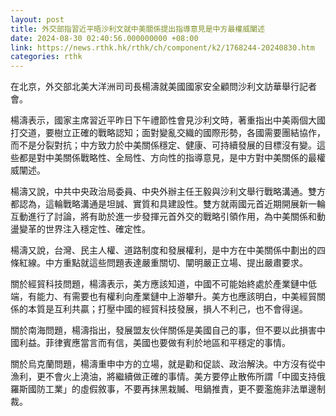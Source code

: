 ```yaml
---
layout: post
title: 外交部指習近平晤沙利文就中美關係提出指導意見是中方最權威闡述
date: 2024-08-30 02:40:56.000000000 +08:00
link: https://news.rthk.hk/rthk/ch/component/k2/1768244-20240830.htm
categories: rthk
---
```


在北京，外交部北美大洋洲司司長楊濤就美國國家安全顧問沙利文訪華舉行記者會。

楊濤表示，國家主席習近平昨日下午禮節性會見沙利文時，著重指出中美兩個大國打交道，要樹立正確的戰略認知；面對變亂交織的國際形勢，各國需要團結協作，而不是分裂對抗；中方致力於中美關係穩定、健康、可持續發展的目標沒有變。這些都是對中美關係戰略性、全局性、方向性的指導意見，是中方對中美關係的最權威闡述。

楊濤又說，中共中央政治局委員、中央外辦主任王毅與沙利文舉行戰略溝通。雙方都認為，這輪戰略溝通是坦誠、實質和具建設性。雙方就兩國元首近期開展新一輪互動進行了討論，將有助於進一步發揮元首外交的戰略引領作用，為中美關係和動盪變革的世界注入穩定性、確定性。

楊濤又說，台灣、民主人權、道路制度和發展權利，是中方在中美關係中劃出的四條紅線。中方重點就這些問題表達嚴重關切、闡明嚴正立場、提出嚴肅要求。

關於經貿科技問題，楊濤表示，美方應該知道，中國不可能始終處於產業鏈中低端，有能力、有需要也有權利向產業鏈中上游攀升。美方也應該明白，中美經貿關係的本質是互利共贏；打壓中國的經貿科技發展，損人不利己，也不會得逞。

關於南海問題，楊濤指出，發展盟友伙伴關係是美國自己的事，但不要以此損害中國利益。菲律賓應當言而有信，美國也要做有利於地區和平穩定的事情。

關於烏克蘭問題，楊濤重申中方的立場，就是勸和促談、政治解決。中方沒有從中漁利，更不會火上澆油，將繼續做正確的事情。美方要停止散佈所謂「中國支持俄羅斯國防工業」的虛假敘事，不要再抹黑栽贓、甩鍋推責，更不要濫施非法單邊制裁。
